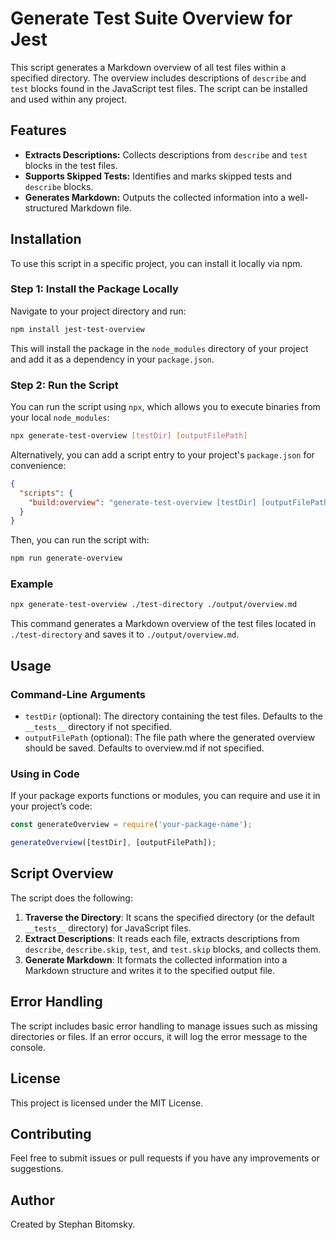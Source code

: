 # Generate Test Suite Overview for Jest

This script generates a Markdown overview of all test files within a specified directory. The overview includes descriptions of `describe` and `test` blocks found in the JavaScript test files. The script can be installed and used within any project.

## Features

- **Extracts Descriptions:** Collects descriptions from `describe` and `test` blocks in the test files.
- **Supports Skipped Tests:** Identifies and marks skipped tests and `describe` blocks.
- **Generates Markdown:** Outputs the collected information into a well-structured Markdown file.

## Installation

To use this script in a specific project, you can install it locally via npm.

### Step 1: Install the Package Locally

Navigate to your project directory and run:

```bash
npm install jest-test-overview
```

This will install the package in the `node_modules` directory of your project and add it as a dependency in your `package.json`.

### Step 2: Run the Script

You can run the script using `npx`, which allows you to execute binaries from your local `node_modules`:

```bash
npx generate-test-overview [testDir] [outputFilePath]
```

Alternatively, you can add a script entry to your project's `package.json` for convenience:

```json
{
  "scripts": {
    "build:overview": "generate-test-overview [testDir] [outputFilePath]"
  }
}
```

Then, you can run the script with:

```bash
npm run generate-overview
```

### Example

```bash
npx generate-test-overview ./test-directory ./output/overview.md
```

This command generates a Markdown overview of the test files located in `./test-directory` and saves it to `./output/overview.md`.

## Usage

### Command-Line Arguments

+ `testDir` (optional): The directory containing the test files. Defaults to the `__tests__` directory if not specified.
+ `outputFilePath` (optional): The file path where the generated overview should be saved. Defaults to overview.md if not specified.

### Using in Code

If your package exports functions or modules, you can require and use it in your project’s code:

```javascript
const generateOverview = require('your-package-name');

generateOverview([testDir], [outputFilePath]);
```

## Script Overview

The script does the following:

1. **Traverse the Directory**: It scans the specified directory (or the default `__tests__` directory) for JavaScript files.
1. **Extract Descriptions**: It reads each file, extracts descriptions from `describe`, `describe.skip`, `test`, and `test.skip` blocks, and collects them.
1. **Generate Markdown**: It formats the collected information into a Markdown structure and writes it to the specified output file.

## Error Handling
The script includes basic error handling to manage issues such as missing directories or files. If an error occurs, it will log the error message to the console.

## License
This project is licensed under the MIT License.

## Contributing
Feel free to submit issues or pull requests if you have any improvements or suggestions.

## Author
Created by Stephan Bitomsky.